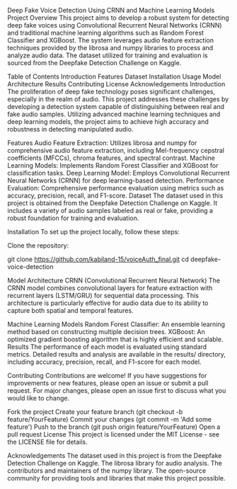 Deep Fake Voice Detection Using CRNN and Machine Learning Models
Project Overview
This project aims to develop a robust system for detecting deep fake voices using Convolutional Recurrent Neural Networks (CRNN) and traditional machine learning algorithms such as Random Forest Classifier and XGBoost. The system leverages audio feature extraction techniques provided by the librosa and numpy libraries to process and analyze audio data. The dataset utilized for training and evaluation is sourced from the Deepfake Detection Challenge on Kaggle.

Table of Contents
Introduction
Features
Dataset
Installation
Usage
Model Architecture
Results
Contributing
License
Acknowledgements
Introduction
The proliferation of deep fake technology poses significant challenges, especially in the realm of audio. This project addresses these challenges by developing a detection system capable of distinguishing between real and fake audio samples. Utilizing advanced machine learning techniques and deep learning models, the project aims to achieve high accuracy and robustness in detecting manipulated audio.

Features
Audio Feature Extraction: Utilizes librosa and numpy for comprehensive audio feature extraction, including Mel-frequency cepstral coefficients (MFCCs), chroma features, and spectral contrast.
Machine Learning Models: Implements Random Forest Classifier and XGBoost for classification tasks.
Deep Learning Model: Employs Convolutional Recurrent Neural Networks (CRNN) for deep learning-based detection.
Performance Evaluation: Comprehensive performance evaluation using metrics such as accuracy, precision, recall, and F1-score.
Dataset
The dataset used in this project is obtained from the Deepfake Detection Challenge on Kaggle. It includes a variety of audio samples labeled as real or fake, providing a robust foundation for training and evaluation.

Installation
To set up the project locally, follow these steps:

Clone the repository:

git clone https://github.com/kabiland-15/voiceAuth_final.git
cd deepfake-voice-detection

Model Architecture
CRNN (Convolutional Recurrent Neural Network)
The CRNN model combines convolutional layers for feature extraction with recurrent layers (LSTM/GRU) for sequential data processing. This architecture is particularly effective for audio data due to its ability to capture both spatial and temporal features.

Machine Learning Models
Random Forest Classifier: An ensemble learning method based on constructing multiple decision trees.
XGBoost: An optimized gradient boosting algorithm that is highly efficient and scalable.
Results
The performance of each model is evaluated using standard metrics. Detailed results and analysis are available in the results/ directory, including accuracy, precision, recall, and F1-score for each model.

Contributing
Contributions are welcome! If you have suggestions for improvements or new features, please open an issue or submit a pull request. For major changes, please open an issue first to discuss what you would like to change.

Fork the project
Create your feature branch (git checkout -b feature/YourFeature)
Commit your changes (git commit -m 'Add some feature')
Push to the branch (git push origin feature/YourFeature)
Open a pull request
License
This project is licensed under the MIT License - see the LICENSE file for details.

Acknowledgements
The dataset used in this project is from the Deepfake Detection Challenge on Kaggle.
The librosa library for audio analysis.
The contributors and maintainers of the numpy library.
The open-source community for providing tools and libraries that make this project possible.
